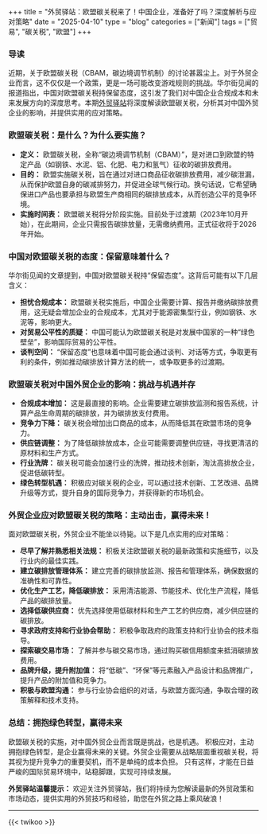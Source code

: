 +++
title = "外贸驿站：欧盟碳关税来了！中国企业，准备好了吗？深度解析与应对策略"
date = "2025-04-10"
type = "blog"
categories = ["新闻"]
tags = ["贸易", "碳关税", "欧盟"]
+++




### 导读
近期，关于欧盟碳关税（CBAM，碳边境调节机制）的讨论甚嚣尘上。对于外贸企业而言，这不仅仅是一个政策，更是一场可能改变游戏规则的挑战。华尔街见闻的报道指出，中国对欧盟碳关税持保留态度，这引发了我们对中国企业合规成本和未来发展方向的深度思考。本期[外贸驿站](/ "外贸人士必备的工具网站")将深度解读欧盟碳关税，分析其对中国外贸企业的影响，并提供实用的应对策略。

### 欧盟碳关税：是什么？为什么要实施？

*   **定义：** 欧盟碳关税，全称“碳边境调节机制（CBAM）”，是对进口到欧盟的特定产品（如钢铁、水泥、铝、化肥、电力和氢气）征收的碳排放费用。
*   **目的：** 欧盟实施碳关税，旨在通过对进口商品征收碳排放费用，减少碳泄漏，从而保护欧盟自身的碳减排努力，并促进全球气候行动。换句话说，它希望确保进口产品也要承担与欧盟生产商相同的碳排放成本，从而创造公平的竞争环境。
*   **实施时间表：** 欧盟碳关税将分阶段实施。目前处于过渡期（2023年10月开始），在此期间，企业只需报告碳排放量，无需缴纳费用。正式征收将于2026年开始。

### 中国对欧盟碳关税的态度：保留意味着什么？

华尔街见闻的文章提到，中国对欧盟碳关税持“保留态度”。这背后可能有以下几层含义：

*   **担忧合规成本：** 欧盟碳关税实施后，中国企业需要计算、报告并缴纳碳排放费用，这无疑会增加企业的合规成本，尤其对于能源密集型行业，例如钢铁、水泥等，影响更大。
*   **对贸易公平性的质疑：** 中国可能认为欧盟碳关税是对发展中国家的一种“绿色壁垒”，影响国际贸易的公平性。
*   **谈判空间：** “保留态度”也意味着中国可能会通过谈判、对话等方式，争取更有利的条件，例如推动碳排放计算方法的统一，或争取更多的过渡期。
### 欧盟碳关税对中国外贸企业的影响：挑战与机遇并存

*   **合规成本增加：** 这是最直接的影响。企业需要建立碳排放监测和报告系统，计算产品生命周期的碳排放，并为碳排放支付费用。
*   **竞争力下降：** 碳关税会增加出口商品的成本，从而降低其在欧盟市场的竞争力。
*   **供应链调整：** 为了降低碳排放成本，企业可能需要调整供应链，寻找更清洁的原材料和生产方式。
*   **行业洗牌：** 碳关税可能会加速行业的洗牌，推动技术创新，淘汰高排放企业，促进低碳转型。
*   **绿色转型机遇：** 积极应对碳关税的企业，可以通过技术创新、工艺改进、品牌升级等方式，提升自身的国际竞争力，并获得新的市场机会。

### 外贸企业应对欧盟碳关税的策略：主动出击，赢得未来！

面对欧盟碳关税，外贸企业不能坐以待毙。以下是几点实用的应对策略：

*   **尽早了解并熟悉相关法规：** 积极关注欧盟碳关税的最新政策和实施细节，以及行业内的最佳实践。
*   **建立碳排放管理体系：** 建立完善的碳排放监测、报告和管理体系，确保数据的准确性和可靠性。
*   **优化生产工艺，降低碳排放：** 采用清洁能源、节能技术、优化生产流程，降低产品的碳排放量。
*   **选择低碳供应商：** 优先选择使用低碳材料和生产工艺的供应商，减少供应链的碳排放。
*   **寻求政府支持和行业协会帮助：** 积极争取政府的政策支持和行业协会的技术指导。
*   **探索碳交易市场：** 了解并参与碳交易市场，通过购买碳信用额度来抵消碳排放费用。
*   **品牌升级，提升附加值：** 将“低碳”、“环保”等元素融入产品设计和品牌推广，提升产品的附加值和竞争力。
*   **积极与欧盟沟通：** 参与行业协会组织的对话，与欧盟方面沟通，争取合理的政策解释和技术支持。

### 总结：拥抱绿色转型，赢得未来

欧盟碳关税的实施，对中国外贸企业而言既是挑战，也是机遇。 积极应对，主动拥抱绿色转型，是企业赢得未来的关键。外贸企业需要从战略层面重视碳关税，将其视为提升竞争力的重要契机，而不是单纯的成本负担。 只有这样，才能在日益严峻的国际贸易环境中，站稳脚跟，实现可持续发展。

**外贸驿站温馨提示：** 欢迎关注外贸驿站，我们将持续为您解读最新的外贸政策和市场动态，提供实用的外贸技巧和经验，助您在外贸之路上乘风破浪！

---

{{< twikoo >}}  <!-- 使用默认设置 -->